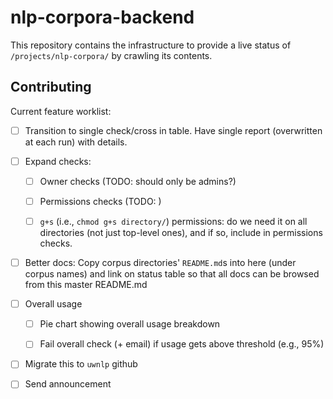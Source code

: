 # nlp-corpora-backend

This repository contains the infrastructure to provide a live status of
`/projects/nlp-corpora/` by crawling its contents.

## Contributing

Current feature worklist:

- [ ] Transition to single check/cross in table. Have single report
  (overwritten at each run) with details.

- [ ] Expand checks:

    - [ ] Owner checks (TODO: should only be admins?)

    - [ ] Permissions checks (TODO: )

    - [ ] `g+s` (i.e., `chmod g+s directory/`) permissions: do we need it on
      all directories (not just top-level ones), and if so, include in
      permissions checks.

- [ ] Better docs: Copy corpus directories' `README.md`s into here (under
  corpus names) and link on status table so that all docs can be browsed from
  this master README.md

- [ ] Overall usage

    - [ ] Pie chart showing overall usage breakdown

    - [ ] Fail overall check (+ email) if usage gets above threshold (e.g., 95%)

- [ ] Migrate this to `uwnlp` github

- [ ] Send announcement
